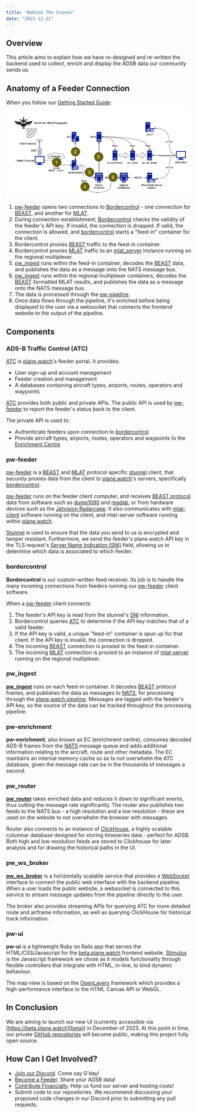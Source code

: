 ```yaml
---
title: "Behind The Scenes"
date: "2023-11-21"
---
```


## Overview ##

This article aims to explain how we have re-designed and re-written the backend used to collect, enrich and display the ADSB data our community sends us. 

## Anatomy of a Feeder Connection ##
When you follow our [Getting Started Guide](/getting_started):
![plane.watch feeder connection anatomy](Connection%20Anatomy.drawio.png)

1. [pw-feeder][pw-feeder] opens two connections to [Bordercontrol](#bordercontrol) - one connection for [BEAST][beast protocol], and another for [MLAT][mlat-client].
2. During connection establishment, [Bordercontrol](#bordercontrol) checks the validity of the feeder's API key. If invalid, the connection is dropped. If valid, the connection is allowed, and [bordercontrol](#bordercontrol) starts a "feed-in" container for the client.
3. Bordercontrol proxies [BEAST][beast protocol] traffic to the feed-in container.
4. Bordercontrol proxies [MLAT][mlat-client] traffic to an [mlat_server][mlat-server] instance running on the regional multiplexer.
5. [pw_ingest](#pw_ingest) runs within the feed-in container, decodes the [BEAST][beast protocol] data, and publishes the data as a message onto the NATS message bus. 
6. [pw_ingest](#pw_ingest) runs within the regional multiplexer containers, decodes the [BEAST][beast protocol]-formatted MLAT results, and publishes the data as a message onto the NATS message bus.
7. The data is processed through the [pw-pipeline][pw-pipeline].
8. Once data flows through the pipeline, it's enriched before being displayed to the user via a websocket that connects the frontend website to the output of the pipeline.

## Components ##

### ADS-B Traffic Control (ATC) ###

[ATC][atc] is [plane.watch][plane.watch]'s feeder portal. It provides:

* User sign-up and account management
* Feeder creation and management
* A databases containing aircraft types, airports, routes, operators and waypoints

[ATC][atc] provides both public and private APIs. The public API is used by [pw-feeder](#pw-feeder) to report the feeder's status back to the client.

The private API is used to:

* Authenticate feeders upon connection to [bordercontrol](#bordercontrol)
* Provide aircraft types, airports, routes, operators and waypoints to the [Enrichment Centre](#pw-enrichment)

### pw-feeder ###

[pw-feeder][pw-feeder] is a [BEAST][beast protocol] and [MLAT][mlat] protocol specific [stunnel][stunnel] client, that securely proxies data from the client to [plane.watch][plane.watch]'s servers, specifically [bordercontrol](#bordercontrol).

[pw-feeder][pw-feeder] runs on the feeder client computer, and receives [BEAST protocol][beast protocol] data from software such as [dump1090][dump1090] and [readsb][readsb], or from hardware devices such as the [Jetvision Radarcape][radarcape]. It also communicates with [mlat-client][mlat-client] software running on the client, and mlat-server software running within [plane.watch][plane.watch].

[Stunnel][stunnel] is used to ensure that the data you send to us is encrypted and tamper resistant. Furthermore, we send the feeder's plane.watch API key in the TLS request's [Server Name Indication (SNI)][sni] field, allowing us to determine which data is associated to which feeder.

### bordercontrol ###

**Bordercontrol** is our custom-written feed receiver. Its job is to handle the many incoming connections from feeders running our [pw-feeder][pw-feeder] client software.

When a [pw-feeder][pw-feeder] client connects:

1. The feeder's API key is read from the stunnel's [SNI][sni] information.
2. Bordercontrol queries [ATC](#ads-b-traffic-control-atc) to determine if the API key matches that of a valid feeder.
3. If the API key is valid, a unique "feed-in" container is spun up for that client. If the API key is invalid, the connection is dropped.
4. The incoming [BEAST][beast protocol] connection is proxied to the feed-in container.
5. The incoming [MLAT][mlat] connection is proxied to an instance of [mlat-server][mlat-server] running on the regional multiplexer.

### pw_ingest ###

[**pw_ingest**][pw-pipeline] runs on each feed-in container. It decodes [BEAST][beast protocol] protocol frames, and publishes the data as messages to [NATS][nats], for processing through the [plane.watch pipeline][pw-pipeline]. Messages are tagged with the feeder's API key, so the source of the data can be tracked throughout the processing pipeline.

### pw-enrichment ###

**pw-enrichment**, also known as EC (enrichment centre), consumes decoded ADS-B frames from the [NATS][nats] message queue and adds additional information relating to the aircraft, route and other metadata. The EC maintains an internal memory-cache so as to not overwhelm the ATC database, given the message rate can be in the thousands of messages a second.

### pw_router ###

[**pw_router**][pw-pipeline] takes enriched data and reduces it down to significant events, thus cutting the message rate significantly. The router also publishes two feeds to the NATS bus - a high resolution and a low resolution - these are used on the website to not overwhelm the browser with messages.

Router also connects to an instance of [ClickHouse], a highly scalable columnar database designed for storing timeseries data - perfect for ADSB. Both high and low resolution feeds are stored to Clickhouse for later analysis and for drawing the historical paths in the UI.

### pw_ws_broker ###

[**pw_ws_broker**][pw-pipeline] is a horizontally scalable service that provides a [WebSocket][websocket] interface to connect the public web interface with the backend pipeline. When a user loads the public website, a websocket is connected to this service to stream message updates from the pipeline directly to the user.

The broker also provides streaming APIs for querying ATC for more detailed route and airframe information, as well as querying ClickHouse for historical track information.


### pw-ui ###

**pw-ui** is a lightweight Ruby on Rails app that serves the HTML/CSS/Javascript for the [beta.plane.watch][beta] frontend website. [Stimulus] is the Javascript framework we chose as it models functionality through flexible controllers that integrate with HTML, in-line, to bind dynamic behaviour. 

The map view is based on the [OpenLayers] framework which provides a high-performance interface to the HTML Canvas API or WebGL. 

## In Conclusion ##

We are aiming to launch our new UI (currently accessible via [https://beta.plane.watch][beta]) in December of 2023. At this point in time, our private [GitHub repositories][pwgithub] will become public, making this project fully open source.

## How Can I Get Involved? ##

* [Join our Discord][pwdiscord]. Come say G'day!
* [Become a Feeder][pwgettingstarted]. Share your ADSB data!
* [Contribute Financially][pwpatreon]. Help us fund our server and hosting costs!
* Submit code to our repositories. We recommend discussing your proposed code changes in our Discord prior to submitting any pull requests.

<!-- links -->
[docker_planewatch]: https://github.com/plane-watch/docker-plane-watch "Docker Plane Watch"
[beast protocol]: https://github.com/firestuff/adsb-tools/blob/master/protocols/beast.md
[dump1090]: https://github.com/flightaware/dump1090 "dump1090"
[mlat]: https://www.icao.int/APAC/Documents/edocs/mlat_concept.pdf "Multilateration (MLAT)"
[plane.watch]: https://plane.watch "plane.watch website"
[pw-feeder]: https://github.com/plane-watch/pw-feeder "pw-feeder client software"
[radarcape]: https://jetvision.de/radarcape-ads-b-receiver/ "Jetvision Radarcape"
[readsb]: https://github.com/Mictronics/readsb-protobuf "readsb-protobuf"
[sni]: https://en.wikipedia.org/wiki/Server_Name_Indication "Server Name Indication"
[stunnel]: https://en.wikipedia.org/wiki/Stunnel "stunnel Wikipedia page"
[mlat-client]: https://github.com/mutability/mlat-client "mlat-client"
[mlat-server]: https://github.com/mutability/mlat-server "mlat-server"
[atc]: https://atc.plane.watch "ADS-B Traffic Control (ATC)"
[pw-pipeline]: https://github.com/plane-watch/pw-pipeline "Plane.Watch Pipeline"
[nats]: https://nats.io "NATS.io"
[beta]: https://beta.plane.watch "beta.plane.watch"
[clickhouse]: https://github.com/ClickHouse/ClickHouse?utm_source=clickhouse&utm_medium=website&utm_campaign=website-nav "ClickHouse"
[websocket]: https://en.wikipedia.org/wiki/WebSocket "WebSocket"
[stimulus]: https://stimulus.hotwired.dev "Stimulus"
[openlayers]: https://openlayers.org "OpenLayers"
[pwgithub]: https://github.com/orgs/plane-watch/repositories "plane.watch GitHub"
[pwdiscord]: https://discord.gg/wgDRk8JZCt "Join our Discord!"
[pwgettingstarted]: https://web.plane.watch/getting_started/ "Getting Started"
[pwpatreon]: https://www.patreon.com/planewatch "Support us on Patreon"

